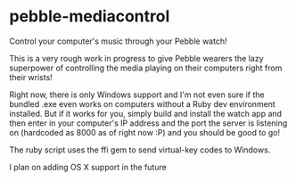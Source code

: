 pebble-mediacontrol
===================

Control your computer's music through your Pebble watch!

This is a very rough work in progress to give Pebble wearers the lazy superpower of controlling the media playing on their computers right from their wrists!

Right now, there is only Windows support and I'm not even sure if the bundled .exe even works on computers without a Ruby dev environment installed. But if it works for you, simply build and install the watch app and then enter in your computer's IP address and the port the server is listening on (hardcoded as 8000 as of right now :P) and you should be good to go!

The ruby script uses the ffi gem to send virtual-key codes to Windows.

I plan on adding OS X support in the future
